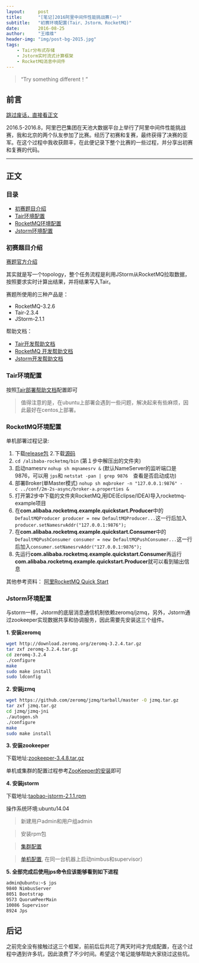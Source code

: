 ```yaml
---
layout:     post
title:      "[笔记]2016阿里中间件性能挑战赛(一)"
subtitle:   "初赛环境配置(Tair、Jstorm、RocketMQ)"
date:       2016-08-25
author:     "王维维"
header-img: "img/post-bg-2015.jpg"
tags:
    - Tair分布式存储
    - Jstorm实时流式计算框架
    - RocketMQ消息中间件
---
```


> “Try something different！”

## 前言<span id="前言" />

[跳过废话，直接看正文](#正文)

2016.5-2016.8，阿里巴巴集团在天池大数据平台上举行了阿里中间件性能挑战赛，我和北京的两个队友参加了比赛。经历了初赛和复赛，最终获得了决赛的亚军。在这个过程中我收获颇丰，在此便记录下整个比赛的一些过程，并分享出初赛和复赛的代码。

---

## 正文<span id = "正文" />

### 目录<span id="目录" />

* [初赛题目介绍](#初赛题目介绍)
* [Tair环境配置](#Tair环境配置)
* [RocketMQ环境配置](#RocketMQ环境配置)
* [Jstorm环境配置](#Jstorm环境配置)

### 初赛题目介绍<span id="初赛题目介绍" />

[赛题官方介绍](https://tianchi.shuju.aliyun.com/competition/information.htm?raceId=231533)

其实就是写一个topology，整个任务流程是利用JStorm从RocketMQ拉取数据，按照要求实时计算出结果，并将结果写入Tair。

赛题所使用的三种产品是：

* RocketMQ-3.2.6
* Tair-2.3.4
* JStorm-2.1.1

帮助文档：

* [Tair开发帮助文档](http://code.taobao.org/p/tair/wiki/index/)
* [RocketMQ 开发帮助文档](https://github.com/alibaba/RocketMQ)
* [Jstorm开发帮助文档](https://github.com/alibaba/jstorm/wiki/JStorm-Chinese-Documentation)

### Tair环境配置<span id="Tair环境配置" />

按照[Tair部署帮助文档](http://code.taobao.org/p/tair/wiki/deploy/)配置即可

> 值得注意的是，在ubuntu上部署会遇到一些问题，解决起来有些麻烦，因此最好在centos上部署。

### RocketMQ环境配置<span id="RocketMQ环境配置" />

单机部署过程记录:

1. 下载[release包](https://github.com/alibaba/RocketMQ/releases/download/v3.2.6/alibaba-rocketmq-3.2.6.tar.gz)
2.下载[源码](https://github.com/alibaba/RocketMQ)
3. `cd /alibaba-rocketmq/bin` (第１步中解压出的文件夹)
4. 启动namesrv
     `nohup sh mqnamesrv &`
    (默认NameServer的监听端口是9876，可以用 `jps`和 `netstat -pan | grep 9876`　查看是否启动成功)
5. 部署Broker(单Master模式)
`nohup sh mqbroker -n "127.0.0.1:9876" -c ../conf/2m-2s-async/broker-a.properties &`
6. 打开第2步中下载的文件夹RocketMQ,用IDE(Eclipse/IDEA)导入rocketmq-example项目
7. 在**com.alibaba.rocketmq.example.quickstart.Producer**中的`DefaultMQProducer producer = new DefaultMQProducer...`这一行后加入`producer.setNamesrvAddr("127.0.0.1:9876");`
8. 在**com.alibaba.rocketmq.example.quickstart.Consumer**中的`DefaultMQPushConsumer consumer = new DefaultMQPushConsumer...`这一行后加入`consumer.setNamesrvAddr("127.0.0.1:9876");`
9. 先运行**com.alibaba.rocketmq.example.quickstart.Consumer**再运行**com.alibaba.rocketmq.example.quickstart.Producer**就可以看到输出信息

其他参考资料：
[阿里RocketMQ Quick Start](http://blog.csdn.net/a19881029/article/details/34446629)

### Jstorm环境配置<span id="Jstorm环境配置" />

与storm一样，Jstorm的底层消息通信机制依赖zeromq/jzmq，另外，Jstorm通过zookeeper实现数据共享和协调服务，因此需要先安装这三个组件。

**1. 安装zeromq**

```bash
wget http://download.zeromq.org/zeromq-3.2.4.tar.gz
tar zxf zeromq-3.2.4.tar.gz
cd zeromq-3.2.4
./configure
make
sudo make install
sudo ldconfig
```

**2. 安装jzmq**

```bash
wget https://github.com/zeromq/jzmq/tarball/master -O jzmq.tar.gz
tar zxf jzmq.tar.gz
cd jzmq/jzmq-jni
./autogen.sh
./configure
make
sudo make install
```

**3. 安装zookeeper**

下载地址:[zookeeper-3.4.8.tar.gz](http://apache.claz.org/zookeeper/stable/zookeeper-3.4.8.tar.gz)

单机或集群的配置过程参考[ZooKeeper的安装](http://blog.csdn.net/hi_kevin/article/details/7089358)即可

**4. 安装jstorm**

下载地址:[taobao-jstorm-2.1.1.rpm](https://github.com/alibaba/jstorm/wiki/Downloads中的taobao-jstorm-2.1.1.rpm)

操作系统环境:ubuntu14.04

> 新建用户admin和用户组admin

> 安装rpm包

> [集群配置](http://blog.csdn.net/leishenop/article/details/51385567)

> [单机配置](https://github.com/alibaba/jstorm/wiki/%E5%A6%82%E4%BD%95%E5%AE%89%E8%A3%85), 在同一台机器上启动nimbus和supervisor）

**5. 全部完成后使用jps命令应该能够看到如下进程**

```bash
admin@ubuntu:~$ jps
9840 NimbusServer
8051 Bootstrap
9573 QuorumPeerMain
10086 Supervisor
8924 Jps
```

## 后记<span id="后记" />

之前完全没有接触过这三个框架，前前后后共花了两天时间才完成配置，在这个过程中遇到许多坑，因此浪费了不少时间。希望这个笔记能够帮助大家绕过这些坑。